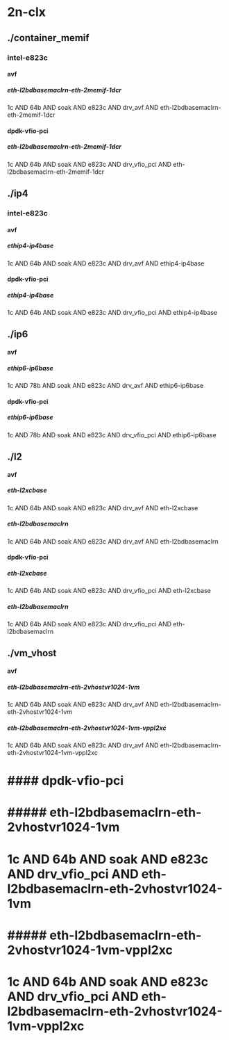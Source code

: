 # 2n-clx
## ./container_memif
### intel-e823c
#### avf
##### eth-l2bdbasemaclrn-eth-2memif-1dcr
1c AND 64b AND soak AND e823c AND drv_avf AND eth-l2bdbasemaclrn-eth-2memif-1dcr
#### dpdk-vfio-pci
##### eth-l2bdbasemaclrn-eth-2memif-1dcr
1c AND 64b AND soak AND e823c AND drv_vfio_pci AND eth-l2bdbasemaclrn-eth-2memif-1dcr
## ./ip4
### intel-e823c
#### avf
##### ethip4-ip4base
1c AND 64b AND soak AND e823c AND drv_avf AND ethip4-ip4base
#### dpdk-vfio-pci
##### ethip4-ip4base
1c AND 64b AND soak AND e823c AND drv_vfio_pci AND ethip4-ip4base
## ./ip6
#### avf
##### ethip6-ip6base
1c AND 78b AND soak AND e823c AND drv_avf AND ethip6-ip6base
#### dpdk-vfio-pci
##### ethip6-ip6base
1c AND 78b AND soak AND e823c AND drv_vfio_pci AND ethip6-ip6base
## ./l2
#### avf
##### eth-l2xcbase
1c AND 64b AND soak AND e823c AND drv_avf AND eth-l2xcbase
##### eth-l2bdbasemaclrn
1c AND 64b AND soak AND e823c AND drv_avf AND eth-l2bdbasemaclrn
#### dpdk-vfio-pci
##### eth-l2xcbase
1c AND 64b AND soak AND e823c AND drv_vfio_pci AND eth-l2xcbase
##### eth-l2bdbasemaclrn
1c AND 64b AND soak AND e823c AND drv_vfio_pci AND eth-l2bdbasemaclrn
## ./vm_vhost
#### avf
##### eth-l2bdbasemaclrn-eth-2vhostvr1024-1vm
1c AND 64b AND soak AND e823c AND drv_avf AND eth-l2bdbasemaclrn-eth-2vhostvr1024-1vm
##### eth-l2bdbasemaclrn-eth-2vhostvr1024-1vm-vppl2xc
1c AND 64b AND soak AND e823c AND drv_avf AND eth-l2bdbasemaclrn-eth-2vhostvr1024-1vm-vppl2xc
# #### dpdk-vfio-pci
# ##### eth-l2bdbasemaclrn-eth-2vhostvr1024-1vm
# 1c AND 64b AND soak AND e823c AND drv_vfio_pci AND eth-l2bdbasemaclrn-eth-2vhostvr1024-1vm
# ##### eth-l2bdbasemaclrn-eth-2vhostvr1024-1vm-vppl2xc
# 1c AND 64b AND soak AND e823c AND drv_vfio_pci AND eth-l2bdbasemaclrn-eth-2vhostvr1024-1vm-vppl2xc
